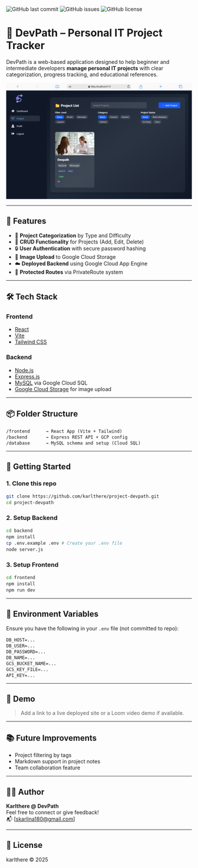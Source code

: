 ![GitHub last commit](https://img.shields.io/github/last-commit/karlthere/project-gcloud)
![GitHub issues](https://img.shields.io/github/issues/karlthere/project-gcloud)
![GitHub license](https://img.shields.io/github/license/karlthere/project-gcloud)



# 🚀 DevPath – Personal IT Project Tracker

DevPath is a web-based application designed to help beginner and intermediate developers **manage personal IT projects** with clear categorization, progress tracking, and educational references.

![DevPath Screenshot](/public/eg.png) 

---

## 🌟 Features

- 🧩 **Project Categorization** by Type and Difficulty  
- 📌 **CRUD Functionality** for Projects (Add, Edit, Delete)  
- 🔒 **User Authentication** with secure password hashing  
- 📁 **Image Upload** to Google Cloud Storage  
- ☁️ **Deployed Backend** using Google Cloud App Engine  
- 🔐 **Protected Routes** via PrivateRoute system

---

## 🛠 Tech Stack

### Frontend
- [React](https://reactjs.org/)
- [Vite](https://vitejs.dev/)
- [Tailwind CSS](https://tailwindcss.com/)

### Backend
- [Node.js](https://nodejs.org/)
- [Express.js](https://expressjs.com/)
- [MySQL](https://www.mysql.com/) via Google Cloud SQL
- [Google Cloud Storage](https://cloud.google.com/storage) for image upload

---

## 📦 Folder Structure

```
/frontend      → React App (Vite + Tailwind)
/backend       → Express REST API + GCP config
/database      → MySQL schema and setup (Cloud SQL)
```

---

## 🚀 Getting Started

### 1. Clone this repo

```bash
git clone https://github.com/karlthere/project-devpath.git
cd project-devpath
```

### 2. Setup Backend

```bash
cd backend
npm install
cp .env.example .env # Create your .env file
node server.js
```

### 3. Setup Frontend

```bash
cd frontend
npm install
npm run dev
```

---

## 🔑 Environment Variables

Ensure you have the following in your `.env` file (not committed to repo):

```
DB_HOST=...
DB_USER=...
DB_PASSWORD=...
DB_NAME=...
GCS_BUCKET_NAME=...
GCS_KEY_FILE=...
API_KEY=...
```

---

## 📸 Demo

> Add a link to a live deployed site or a Loom video demo if available.

---

## 📚 Future Improvements

- Project filtering by tags
- Markdown support in project notes
- Team collaboration feature

---

## 🧑‍💻 Author

**Karlthere @ DevPath**  
Feel free to connect or give feedback!  
📬 [skarlina180@gmail.com]

---

## 📄 License

karlthere © 2025
